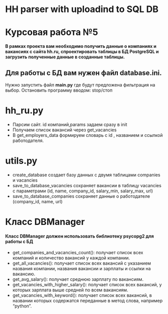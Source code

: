 # HH parser with uploadind to SQL DB
# Курсовая работа №5


**В рамках проекта вам необходимо получить данные о компаниях и вакансиях с сайта hh.ru, спроектировать таблицы в БД PostgreSQL и загрузить полученные данные в созданные таблицы.**

## Для работы с БД вам нужен файл database.ini.

Нужно запустить файл **main.py** где будут предложена фильтрация на выбор.
Остановить программу вводом: stop/стоп

# **hh_ru.py**

- Парсим сайт. id компаний,params задаем сразу в init
- Получаем список вакансий через get_vacancies
- В get_employers_data формируем словарь с id , названием и ссылкой работодателя.

# utils.py
- create_database создает базу данных с двумя таблицами companies и vacancies
- save_to_database_vacancies сохраняет вакансии в таблицу vacancies с параметрами (id, name, company_id, salary_min, salary_max, url) 
- save_to_database_companies сохраняет данные о работодателе (company_id, name, url)

# Класс DBManager
#### Класс DBManager должен использовать библиотеку psycopg2 для работы с БД
- get_companies_and_vacancies_count(): получает список всех компаний и количество вакансий у каждой компании.
- get_all_vacancies(): получает список всех вакансий с указанием названия компании, названия вакансии и зарплаты и ссылки на вакансию.
- get_avg_salary(): получает среднюю зарплату по вакансиям.
- get_vacancies_with_higher_salary(): получает список всех вакансий, у которых зарплата выше средней по всем вакансиям.
- get_vacancies_with_keyword(): получает список всех вакансий, в названии которых содержатся переданные в метод слова, например “python”.
